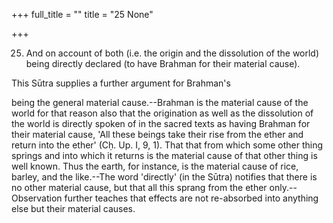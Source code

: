 +++
full_title = ""
title = "25 None"

+++


25. And on account of both (i.e. the origin and the dissolution of the world) being directly declared (to have Brahman for their material cause).

This Sūtra supplies a further argument for Brahman's

being the general material cause.--Brahman is the material cause of the world for that reason also that the origination as well as the dissolution of the world is directly spoken of in the sacred texts as having Brahman for their material cause, 'All these beings take their rise from the ether and return into the ether' (Cḥ. Up. I, 9, 1). That that from which some other thing springs and into which it returns is the material cause of that other thing is well known. Thus the earth, for instance, is the material cause of rice, barley, and the like.--The word 'directly' (in the Sūtra) notifies that there is no other material cause, but that all this sprang from the ether only.--Observation further teaches that effects are not re-absorbed into anything else but their material causes.

